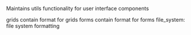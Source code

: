 Maintains utils functionality for user interface components

grids contain format for grids
forms contain format for forms
file_system: file system formatting

